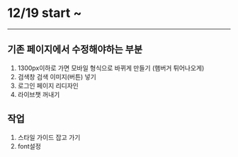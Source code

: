# 12/19 start ~
-----------------------
## 기존 페이지에서 수정해야하는 부분
1. 1300px이하로 가면 모바일 형식으로 바뀌게 만들기 (햄버거 튀어나오게)
2. 검색창 검색 이미지(버튼) 넣기
3. 로그인 페이지 리디자인
4. 라이브챗 꺼내기

## 작업
1. 스타일 가이드 잡고 가기
2. font설정